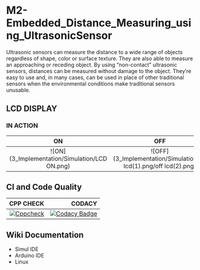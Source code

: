 # M2-Embedded_Distance_Measuring_using_UltrasonicSensor
Ultrasonic sensors can measure the distance to a wide range of objects regardless of shape, color or surface texture. They are also able to measure an approaching or receding object. By using “non-contact” ultrasonic sensors, distances can be measured without damage to the object. They’re easy to use and, in many cases, can be used in place of other traditional sensors when the environmental conditions make traditional sensors unusable.
## LCD DISPLAY
### IN ACTION
|ON|OFF|
|:--:|:--:|
|![ON](3_Implementation/Simulation/LCD ON.png)|![OFF](3_Implementation/Simulation/off lcd(1).png/off lcd(2).png)|

## CI and Code Quality

|CPP CHECK|CODACY|
|-----:|-----:|
[![Cppcheck](https://github.com/SellvaSindhoori/M2-Embedded_Distance_Measuring_using_UltrasonicSensor/actions/workflows/cppcheck.yml/badge.svg)](https://github.com/SellvaSindhoori/M2-Embedded_Distance_Measuring_using_UltrasonicSensor/actions/workflows/cppcheck.yml)|[![Codacy Badge](https://app.codacy.com/project/badge/Grade/4cb65efcd0bf429284c97d82357c04e0)](https://www.codacy.com/gh/SellvaSindhoori/M2-Embedded_Distance_Measuring_using_UltrasonicSensor/dashboard?utm_source=github.com&amp;utm_medium=referral&amp;utm_content=SellvaSindhoori/M2-Embedded_Distance_Measuring_using_UltrasonicSensor&amp;utm_campaign=Badge_Grade)

## Wiki Documentation
 * Simul IDE
 * Arduino IDE
 * Linux

